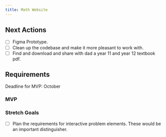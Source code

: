 ```yaml
---
title: Math Website
---
```


## Next Actions
- [ ] Figma Prototype.
- [ ] Clean up the codebase and make it more pleasant to work with.
- [ ] Find and download and share with dad a year 11 and year 12 textbook pdf.

## Requirements
Deadline for MVP: October
### MVP

### Stretch Goals
- [ ] Plan the requirements for interactive problem elements. These would be an important distinguisher.

